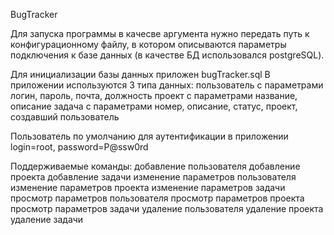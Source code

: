 BugTracker

Для запуска программы в качесве аргумента нужно передать путь к конфигурационному файлу, 
в котором описываются параметры подключения к базе данных (в качестве БД использовался postgreSQL).

Для инициализации базы данных приложен bugTracker.sql
В приложении используются 3 типа данных:
пользователь с параметрами логин, пароль, почта, должность
проект с параметрами название, описание
задача с параметрами номер, описание, статус, проект, создавший пользователь

Пользователь по умолчанию для аутентификации в приложении login=root, password=P@ssw0rd

Поддерживаемые команды:
добавление пользователя
добавление проекта
добавление задачи
изменение параметров пользователя
изменение параметров проекта
изменение параметров задачи
просмотр параметров пользователя
просмотр параметров проекта
просмотр параметров задачи
удаление пользователя
удаление проекта
удаление задачи
 
